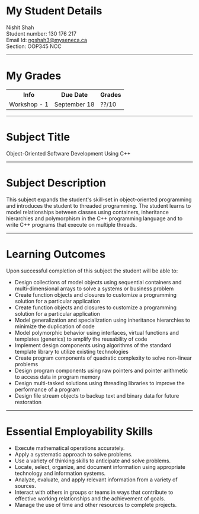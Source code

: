 # My Student Details
Nishit Shah<br>
Student number: 130 176 217<br>
Email Id: ngshah3@myseneca.ca<br>
Section: OOP345 NCC

<hr>

# My Grades
<table>
  <tr>
    <th>Info</th>
    <th>Due Date</th>
    <th>Grades</th>
  </tr>
  <tr>
    <td>Workshop - 1</td>
    <td>September 18</td>
    <td>??/10</td>
  </tr>
</table>

<hr>

# Subject Title

Object-Oriented Software Development Using C++

<hr>

# Subject Description

This subject expands the student's skill-set in object-oriented programming and introduces the student to threaded programming.  The student learns to model relationships between classes using containers, inheritance hierarchies and polymorphism in the C++ programming language and to write C++ programs that execute on multiple threads.

<hr>

# Learning Outcomes

Upon successful completion of this subject the student will be able to:
<ul>
<li>Design collections of model objects using sequential containers and multi-dimensional arrays to solve a systems or business problem
</li>
<li>Create function objects and closures to customize a programming solution for a particular application
</li>
<li>Create function objects and closures to customize a programming solution for a particular application
</li>
<li>Model generalization and specialization using inheritance hierarchies to minimize the duplication of code
</li>
<li>Model polymorphic behavior using interfaces, virtual functions and templates (generics) to amplify the reusability of code
</li>
<li>Implement design components using algorithms of the standard template library to utilize existing technologies
</li>
<li>Create program components of quadratic complexity to solve non-linear problems
</li>
<li>Design program components using raw pointers and pointer arithmetic to access data in program memory
</li>
<li>Design multi-tasked solutions using threading libraries to improve the performance of a program
</li>
<li>Design file stream objects to backup text and binary data for future restoration
</li>
</ul>

<hr>

# Essential Employability Skills

<ul>
   <li>Execute mathematical operations accurately.</li>
   <li>Apply a systematic approach to solve problems.</li>
   <li>Use a variety of thinking skills to anticipate and solve problems.</li>
   <li>Locate, select, organize, and document information using appropriate technology and information systems.</li>
   <li>Analyze, evaluate, and apply relevant information from a variety of sources.</li>
   <li>Interact with others in groups or teams in ways that contribute to effective working relationships and the achievement of goals.</li>
   <li>Manage the use of time and other resources to complete projects.</li>
   </ul>
